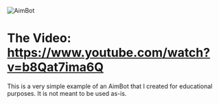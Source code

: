 ![AimBot](https://github.com/freedownloadhere/Aimbot-Test/assets/111175088/eb73e997-2ad1-4fa8-bb8f-645163471e50)

# The Video: https://www.youtube.com/watch?v=b8Qat7ima6Q

This is a very simple example of an AimBot that I created for educational purposes. It is not meant to be used as-is.
